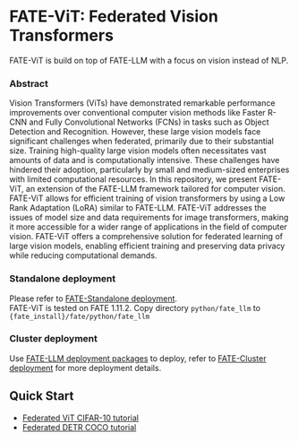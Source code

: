 # FATE-ViT: Federated Vision Transformers
FATE-ViT is build on top of FATE-LLM with a focus on vision instead of NLP.

### Abstract
Vision Transformers (ViTs) have demonstrated remarkable performance improvements over conventional computer vision methods like Faster R-CNN and Fully Convolutional Networks (FCNs) in tasks such as Object Detection and Recognition. However, these large vision models face significant challenges when federated, primarily due to their substantial size. Training high-quality large vision models often necessitates vast amounts of data and is computationally intensive. These challenges have hindered their adoption, particularly by small and medium-sized enterprises with limited computational resources. In this repository, we present FATE-ViT, an extension of the FATE-LLM framework tailored for computer vision. FATE-ViT allows for efficient training of vision transformers by using a Low Rank Adaptation (LoRA) similar to FATE-LLM. FATE-ViT addresses the issues of model size and data requirements for image transformers, making it more accessible for a wider range of applications in the field of computer vision. FATE-ViT offers a comprehensive solution for federated learning of large vision models, enabling efficient training and preserving data privacy while reducing computational demands.

### Standalone deployment
Please refer to [FATE-Standalone deployment](https://github.com/FederatedAI/FATE#standalone-deployment).  
FATE-ViT is tested on FATE 1.11.2. Copy directory `python/fate_llm` to `{fate_install}/fate/python/fate_llm`

### Cluster deployment
Use [FATE-LLM deployment packages](https://github.com/FederatedAI/FATE/wiki/Download#llm%E9%83%A8%E7%BD%B2%E5%8C%85) to deploy,  refer to [FATE-Cluster deployment](https://github.com/FederatedAI/FATE#cluster-deployment) for more deployment details.

## Quick Start
- [Federated ViT CIFAR-10 tutorial](./doc/tutorial/parameter_efficient_llm/ViT-example.ipynb)
- [Federated DETR COCO tutorial](./doc/tutorial/parameter_efficient_llm/DETR.ipynb)
